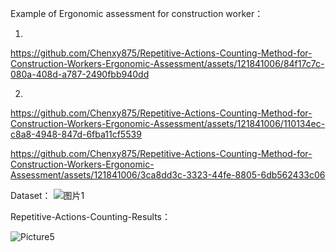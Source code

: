 


Example of Ergonomic assessment for construction worker：


1.






https://github.com/Chenxy875/Repetitive-Actions-Counting-Method-for-Construction-Workers-Ergonomic-Assessment/assets/121841006/84f17c7c-080a-408d-a787-2490fbb940dd



2.



https://github.com/Chenxy875/Repetitive-Actions-Counting-Method-for-Construction-Workers-Ergonomic-Assessment/assets/121841006/110134ec-c8a8-4948-847d-6fba11cf5539



https://github.com/Chenxy875/Repetitive-Actions-Counting-Method-for-Construction-Workers-Ergonomic-Assessment/assets/121841006/3ca8dd3c-3323-44fe-8805-6db562433c06






Dataset：
![图片1](https://github.com/Chenxy875/Repetitive-Actions-Counting-Method-for-Construction-Workers-Ergonomic-Assessment/assets/121841006/d5e8ed55-4d9b-4335-9d45-00f548e927c1)





Repetitive-Actions-Counting-Results：

![Picture5](https://github.com/Chenxy875/Repetitive-Actions-Counting-Method-for-Construction-Workers-Ergonomic-Assessment/assets/121841006/0ae1a37d-5782-48a5-9f8f-03a617dbf1b8)




